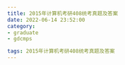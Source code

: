 ```yaml
---
title: 2015年计算机考研408统考真题及答案
date: 2022-06-14 23:52:00
category:
- graduate
- gdcmps

tags: 2015年计算机考研408统考真题及答案
---
```

<script src="/assets/js/vendor/jquery-1.12.4.min.js"></script>

<script src="/assets/js/jquery/jquery.media.js"></script>

<div>
    <a id="media" style="width: 100%; " href="/images/graduate/cmp/2015年计算机考研408统考真题及答案.pdf"></a>
</div>

<script type="text/javascript">
    $("#media").media({width:'100%', height:'900px'});
    console.log('完成')
</script>
